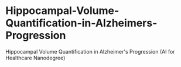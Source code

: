 # Hippocampal-Volume-Quantification-in-Alzheimers-Progression
Hippocampal Volume Quantification in Alzheimer's Progression (AI for Healthcare Nanodegree)
